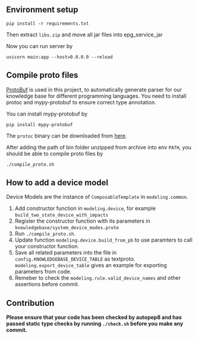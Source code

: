 
## Environment setup

```
pip install -r requirements.txt
```

Then extract `libs.zip` and move all jar files into epg_service_jar

Now you can run server by

```
uvicorn main:app --host=0.0.0.0 --reload
```

## Compile proto files

[ProtoBuf](https://github.com/protocolbuffers/protobuf) is used in this project, to automatically generate parser for our knowledge base for different programming languages. You need to install protoc and mypy-protobuf to ensure correct type annotation.

You can install mypy-protobuf by

```
pip install mypy-protobuf
```

The `protoc` binary can be downloaded from [here](https://github.com/protocolbuffers/protobuf/releases).

After adding the path of bin folder unzipped from archive into env `PATH`, you should be able to compile proto files by

```
./compile_proto.sh
```

## How to add a device model

Device Models are the instance of `ComposableTemplate` in `modeling.common`.

1. Add constructor function in `modeling.device`, for example `build_two_state_device_with_impacts`
2. Register the constructor function with its parameters in `knowledgebase/system_device_modes.proto`
3. Run `./compile_proto.sh`.
4. Update function `modeling.device.build_from_pb` to use paramters to call your constructor function.
5. Save all related parameters into the file in `config.KNOWLEDGEBASE_DEVICE_TABLE` as textproto. `modeling.export_device_table` gives an example for exporting parameters from code.
6. Remeber to check the `modeling.rule.valid_device_names` and other assertions before commit.

## Contribution

**Please ensure that your code has been checked by autopep8 and has passed static type checks by running `./check.sh` before you make any commit.**

